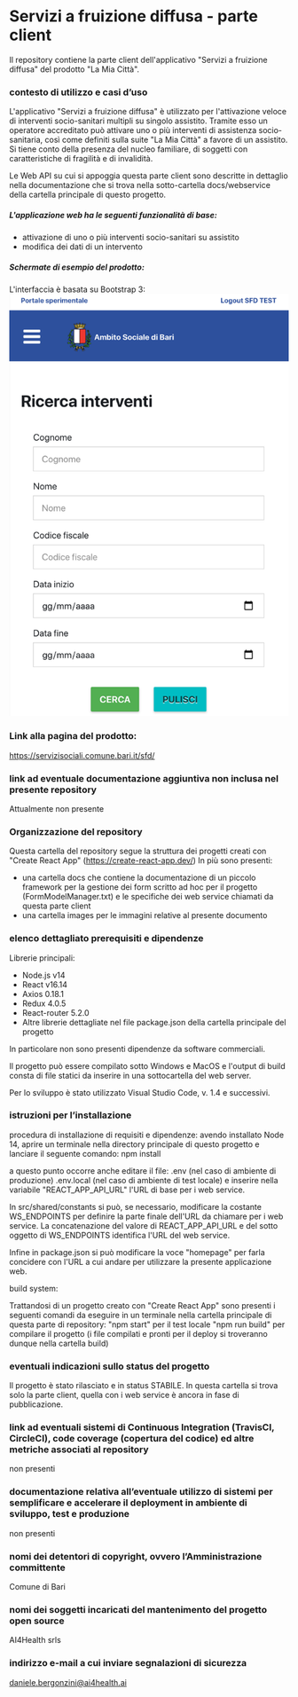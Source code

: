 # Servizi a fruizione diffusa - parte client
Il repository contiene la parte client dell'applicativo "Servizi a fruizione diffusa" del prodotto "La Mia Città".

### contesto di utilizzo e casi d’uso

L'applicativo "Servizi a fruizione diffusa" è utilizzato per l'attivazione veloce di interventi socio-sanitari multipli su singolo assistito.
Tramite esso un operatore accreditato può attivare uno o più interventi di assistenza socio-sanitaria, così come definiti sulla suite "La Mia Città" a favore di un assistito.
Si tiene conto della presenza del nucleo familiare, di soggetti con caratteristiche di fragilità e di invalidità.

Le Web API su cui si appoggia questa parte client sono descritte in dettaglio nella documentazione che si trova nella sotto-cartella docs/webservice della cartella principale di questo progetto.

##### L'applicazione web ha le seguenti funzionalità di base:
- attivazione di uno o più interventi socio-sanitari su assistito
- modifica dei dati di un intervento

##### Schermate di esempio del prodotto:

L'interfaccia è basata su Bootstrap 3:
![Interfaccia SFD](images/sfd-1.png)

### Link alla pagina del prodotto:
https://servizisociali.comune.bari.it/sfd/

### link ad eventuale documentazione aggiuntiva non inclusa nel presente repository

Attualmente non presente

### Organizzazione del repository
Questa cartella del repository segue la struttura dei progetti creati con "Create React App" (https://create-react-app.dev/)
In più sono presenti:
- una cartella docs che contiene la documentazione di un piccolo framework per la gestione dei form scritto ad hoc per il progetto (FormModelManager.txt) e le specifiche dei web service chiamati da questa parte client
- una cartella images per le immagini relative al presente documento

### elenco dettagliato prerequisiti e dipendenze

Librerie principali:
- Node.js v14
- React v16.14
- Axios 0.18.1
- Redux 4.0.5
- React-router 5.2.0
- Altre librerie dettagliate nel file package.json della cartella principale del progetto

In particolare non sono presenti dipendenze da software commerciali.

Il progetto può essere compilato sotto Windows e MacOS e l'output di build consta di file statici da inserire in una sottocartella del web server.

Per lo sviluppo è stato utilizzato Visual Studio Code, v. 1.4 e successivi.

### istruzioni per l’installazione

procedura di installazione di requisiti e dipendenze:
avendo installato Node 14, aprire un terminale nella directory principale di questo progetto e lanciare il seguente comando:
npm install

a questo punto occorre anche editare il file:
.env (nel caso di ambiente di produzione)
.env.local (nel caso di ambiente di test locale)
e inserire nella variabile "REACT_APP_API_URL" l'URL di base per i web service.

In src/shared/constants si può, se necessario, modificare la costante WS_ENDPOINTS per definire la parte finale dell'URL da chiamare per i web service.
La concatenazione del valore di REACT_APP_API_URL e del sotto oggetto di WS_ENDPOINTS identifica l'URL del web service.

Infine in package.json si può modificare la voce "homepage" per farla concidere con l'URL a cui andare per utilizzare la presente applicazione web.

build system:

Trattandosi di un progetto creato con "Create React App" sono presenti i seguenti comandi da eseguire in un terminale nella cartella principale di questa parte di repository:
"npm start" per il test locale
"npm run build" per compilare il progetto (i file compilati e pronti per il deploy si troveranno dunque nella cartella build)

### eventuali indicazioni sullo status del progetto

Il progetto è stato rilasciato e in status STABILE. 
In questa cartella si trova solo la parte client, quella con i web service è ancora in fase di pubblicazione.

### link ad eventuali sistemi di Continuous Integration (TravisCI, CircleCI), code coverage (copertura del codice) ed altre metriche associati al repository

non presenti

### documentazione relativa all’eventuale utilizzo di sistemi per semplificare e accelerare il deployment in ambiente di sviluppo, test e produzione

non presenti

### nomi dei detentori di copyright, ovvero l’Amministrazione committente

Comune di Bari

### nomi dei soggetti incaricati del mantenimento del progetto open source

AI4Health srls

### indirizzo e-mail a cui inviare segnalazioni di sicurezza

daniele.bergonzini@ai4health.ai

